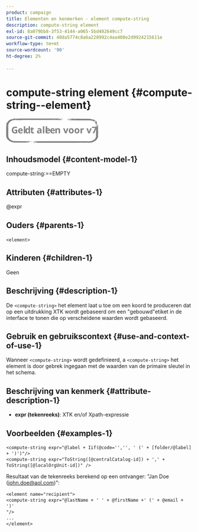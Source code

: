 ```yaml
---
product: campaign
title: Elementen en kenmerken - element compute-string
description: compute-string element
exl-id: 8a079bb8-3f53-4144-a065-5bd402649cc7
source-git-commit: 40da5774c8a6a228992c4aa400e2d9924215611e
workflow-type: tm+mt
source-wordcount: '90'
ht-degree: 2%

---
```


# compute-string element {#compute-string--element}

![](../../../assets/v7-only.svg)

## Inhoudsmodel {#content-model-1}

compute-string:==EMPTY

## Attributen {#attributes-1}

@expr

## Ouders {#parents-1}

`<element>`

## Kinderen {#children-1}

Geen

## Beschrijving {#description-1}

De `<compute-string>` het element laat u toe om een koord te produceren dat op een uitdrukking XTK wordt gebaseerd om een &quot;gebouwd&quot;etiket in de interface te tonen die op verscheidene waarden wordt gebaseerd.

## Gebruik en gebruikscontext {#use-and-context-of-use-1}

Wanneer `<compute-string>` wordt gedefinieerd, a `<compute-string>` het element is door gebrek ingegaan met de waarden van de primaire sleutel in het schema.

## Beschrijving van kenmerk {#attribute-description-1}

* **expr (tekenreeks)**: XTK en/of Xpath-expressie

## Voorbeelden {#examples-1}

```
<compute-string expr="@label + Iif(@code='','', ' (' + [folder/@label] + ')')"/>  
<compute-string expr="ToString([@centralCatalog-id]) + ',' + ToString([@localOrgUnit-id])" />
```

Resultaat van de tekenreeks berekend op een ontvanger: &quot;Jan Doe (john.doe@aol.com)&quot;:

```
<element name="recipient">
<compute-string expr="@lastName + ' ' + @firstName +' (' + @email + ')'
"/>
...
</element>
```

